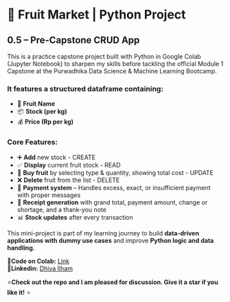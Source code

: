 # 🚀 Fruit Market | Python Project
## 0.5 – Pre-Capstone CRUD App 
This is a practice capstone project built with Python in Google Colab (Jupyter Notebook) to sharpen my skills before tackling the official Module 1 Capstone at the Purwadhika Data Science & Machine Learning Bootcamp.

### It features a structured dataframe containing:
- 🍎 **Fruit Name**
- 📦 **Stock (per kg)**
- 💰 **Price (Rp per kg)**

### Core Features:
- ➕ **Add** new stock - CREATE
- ✅ **Display** current fruit stock - READ
- 🛒 **Buy fruit** by selecting type & quantity, showing total cost - UPDATE
- ❌ **Delete** fruit from the list - DELETE
- 💸 **Payment system** – Handles excess, exact, or insufficient payment with proper messages
- 🧾 **Receipt generation** with grand total, payment amount, change or shortage, and a thank-you note
- 📊 **Stock updates** after every transaction

This mini-project is part of my learning journey to build **data-driven applications with dummy use cases** and improve **Python logic and data handling.**

🔗**Code on Colab:** [Link](https://colab.research.google.com/drive/1IbLyt4RHHIqdzMvgX6mS5G0PCxav9yyN?usp=sharing)  
🔗**Linkedin:** [Dhiya Ilham](https://www.linkedin.com/in/dhiya-ilhamtri/)  

⭐**Check out the repo and I am pleased for discussion. Give it a star if you like it!** ⭐
